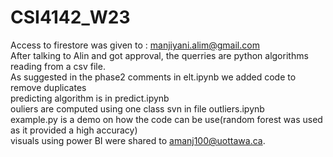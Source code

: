 # CSI4142_W23

Access to firestore was given to : manjiyani.alim@gmail.com<br/>
After talking to Alin and got approval, the querries are python algorithms reading from a csv file.<br/>
As suggested in the phase2 comments in elt.ipynb we added code to remove duplicates<br/>
predicting algorithm is in predict.ipynb<br/>
ouliers are computed using one class svn in file outliers.ipynb<br/>
example.py is a demo on how the code can be use(random forest was used as it provided a high accuracy)<br/>
visuals using power BI were shared to amanj100@uottawa.ca.<br/>
